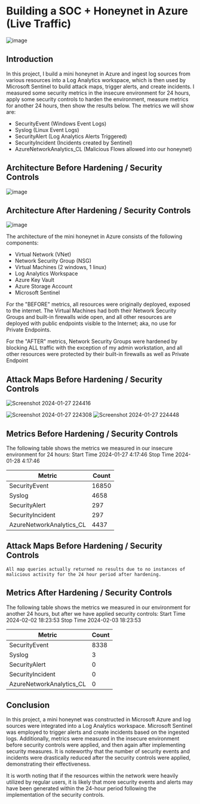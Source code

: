 # Building a SOC + Honeynet in Azure (Live Traffic)
![image](https://github.com/Scar-Op/Azure-Honeynet-Project/assets/158982947/680b9bb4-89ad-4038-ab75-79b210580057)


## Introduction

In this project, I build a mini honeynet in Azure and ingest log sources from various resources into a Log Analytics workspace, which is then used by Microsoft Sentinel to build attack maps, trigger alerts, and create incidents. I measured some security metrics in the insecure environment for 24 hours, apply some security controls to harden the environment, measure metrics for another 24 hours, then show the results below. The metrics we will show are:

- SecurityEvent (Windows Event Logs)
- Syslog (Linux Event Logs)
- SecurityAlert (Log Analytics Alerts Triggered)
- SecurityIncident (Incidents created by Sentinel)
- AzureNetworkAnalytics_CL (Malicious Flows allowed into our honeynet)

## Architecture Before Hardening / Security Controls
![image](https://github.com/Scar-Op/Azure-Honeynet-Project/assets/158982947/51102478-f6bf-4277-9c5c-76db750cd5fe)


## Architecture After Hardening / Security Controls
![image](https://github.com/Scar-Op/Azure-Honeynet-Project/assets/158982947/543b9109-f854-4562-b600-7d80d12345f0)


The architecture of the mini honeynet in Azure consists of the following components:

- Virtual Network (VNet)
- Network Security Group (NSG)
- Virtual Machines (2 windows, 1 linux)
- Log Analytics Workspace
- Azure Key Vault
- Azure Storage Account
- Microsoft Sentinel

For the "BEFORE" metrics, all resources were originally deployed, exposed to the internet. The Virtual Machines had both their Network Security Groups and built-in firewalls wide open, and all other resources are deployed with public endpoints visible to the Internet; aka, no use for Private Endpoints.

For the "AFTER" metrics, Network Security Groups were hardened by blocking ALL traffic with the exception of my admin workstation, and all other resources were protected by their built-in firewalls as well as Private Endpoint

## Attack Maps Before Hardening / Security Controls
![Screenshot 2024-01-27 224416](https://github.com/Scar-Op/Azure-Honeynet-Project/assets/158982947/46dbdef2-bda8-43d8-a858-68860964560f)

![Screenshot 2024-01-27 224308](https://github.com/Scar-Op/Azure-Honeynet-Project/assets/158982947/b6910756-ed6c-4721-b24b-f986e8f2954b)
![Screenshot 2024-01-27 224448](https://github.com/Scar-Op/Azure-Honeynet-Project/assets/158982947/f6442a27-fb2a-424c-92a9-5b2009b8abf2)

## Metrics Before Hardening / Security Controls

The following table shows the metrics we measured in our insecure environment for 24 hours:
Start Time 2024-01-27 4:17:46
Stop Time 2024-01-28 4:17:46

| Metric                   | Count
| ------------------------ | -----
| SecurityEvent            | 16850
| Syslog                   | 4658
| SecurityAlert            | 297
| SecurityIncident         | 297
| AzureNetworkAnalytics_CL | 4437

## Attack Maps Before Hardening / Security Controls

```All map queries actually returned no results due to no instances of malicious activity for the 24 hour period after hardening.```

## Metrics After Hardening / Security Controls

The following table shows the metrics we measured in our environment for another 24 hours, but after we have applied security controls:
Start Time 2024-02-02 18:23:53
Stop Time	2024-02-03 18:23:53

| Metric                   | Count
| ------------------------ | -----
| SecurityEvent            | 8338
| Syslog                   | 3
| SecurityAlert            | 0
| SecurityIncident         | 0
| AzureNetworkAnalytics_CL | 0

## Conclusion

In this project, a mini honeynet was constructed in Microsoft Azure and log sources were integrated into a Log Analytics workspace. Microsoft Sentinel was employed to trigger alerts and create incidents based on the ingested logs. Additionally, metrics were measured in the insecure environment before security controls were applied, and then again after implementing security measures. It is noteworthy that the number of security events and incidents were drastically reduced after the security controls were applied, demonstrating their effectiveness.

It is worth noting that if the resources within the network were heavily utilized by regular users, it is likely that more security events and alerts may have been generated within the 24-hour period following the implementation of the security controls.
